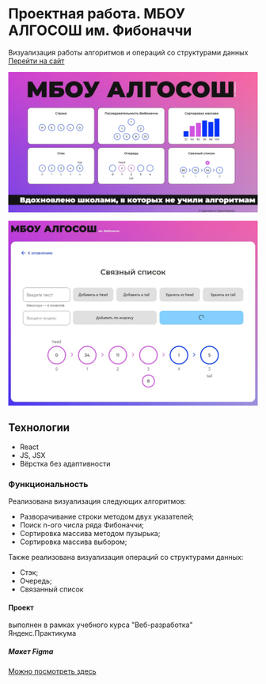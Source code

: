 # Проектная работа. МБОУ АЛГОСОШ им. Фибоначчи
Визуализация работы алгоритмов и операций со структурами данных [Перейти на сайт](https://r2u1s.github.io/react-burger/) 

![Скрин главной страницы](README_static/screen0.png)

![Скрин страницы связного списка](README_static/screen1.png)

## Технологии
* React
* JS, JSX
* Вёрстка без адаптивности
### Функциональность
Реализована визуализация следующих алгоритмов:
* Разворачивание строки методом двух указателей;
* Поиск n-ого числа ряда Фибоначчи;
* Сортировка массива методом пузырька;
* Сортировка массива выбором;

Также реализована визуализация операций со структурами данных:
* Стэк;
* Очередь;
* Связанный список
#### Проект
выполнен в рамках учебного курса "Веб-разработка" Яндекс.Практикума
##### Макет Figma
[Можно посмотреть здесь](https://www.figma.com/file/RIkypcTQN5d37g7RRTFid0/Algososh_external_link?node-id=0%3A1)